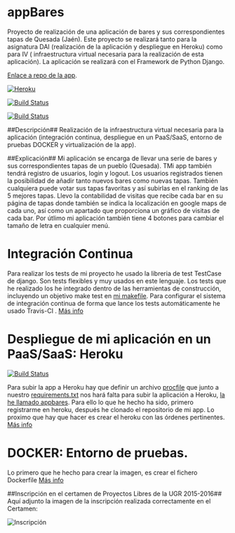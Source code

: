 # appBares

Proyecto de realización de una aplicación de bares y sus correspondientes tapas de Quesada (Jaén). Este proyecto se realizará tanto para la asignatura DAI (realización de la aplicación y despliegue en Heroku) como para IV ( infraestructura virtual necesaria para la realización de esta aplicación). La aplicación se realizará con el Framework de Python Django.

[Enlace a repo de la app](https://github.com/pedrogazquez/appBares).

[![Heroku](https://www.herokucdn.com/deploy/button.png)](http://appbares.herokuapp.com/rango/)

[![Build Status](https://travis-ci.org/pedrogazquez/appBares.svg?branch=master)](https://travis-ci.org/pedrogazquez/appBares)

[![Build Status](https://snap-ci.com/pedrogazquez/appBares/branch/master/build_image)](https://snap-ci.com/pedrogazquez/appBares/branch/master)

##Descripción##
Realización de la infraestructura virtual necesaria para la aplicación (integración continua, despliegue en un PaaS/SaaS, entorno de pruebas DOCKER y virtualización de la app).

##Explicación##
Mi aplicación se encarga de llevar una serie de bares y sus correspondientes tapas de un pueblo (Quesada). TMi app también tendrá registro de usuarios, login y logout. Los usuarios registrados tienen la posibilidad de añadir tanto nuevos bares como nuevas tapas. También cualquiera puede votar sus tapas favoritas y así subirlas en el ranking de las 5 mejores tapas. Llevo la contabilidad de visitas que recibe cada bar en su página de tapas donde también se indica la localización en google maps de cada uno, así como un apartado que proporciona un gráfico de visitas de cada bar. Por útlimo mi aplicación también tiene 4 botones para cambiar el tamaño de letra en cualquier menú.


# Integración Continua

Para realizar los tests de mi proyecto he usado la libreria de test TestCase de django. Son tests flexibles y muy usados en este lenguaje. Los tests que he realizado los he integrado dentro de las herramientas de construcción, incluyendo un objetivo make test en [mi makefile](https://github.com/pedrogazquez/appBares/blob/master/Makefile). Para configurar el sistema de integración continua de forma que lance los tests automáticamente he usado Travis-CI . [Más info]()

# Despliegue de mi aplicación en un PaaS/SaaS: Heroku

[![Build Status](https://snap-ci.com/pedrogazquez/appBares/branch/master/build_image)](https://snap-ci.com/pedrogazquez/appBares/branch/master)

Para subir la app a Heroku hay que definir un archivo [procfile](https://github.com/pedrogazquez/appBares/blob/master/Procfile) que junto a nuestro [requirements.txt](https://github.com/pedrogazquez/appBares/blob/master/requirements.txt) nos hará falta para subir la aplicación a Heroku, [la he llamado appbares](http://appbares.herokuapp.com/rango/). Para ello lo que he hecho ha sido, primero registrarme en heroku, después he clonado el repositorio de mi app. Lo proximo que hay que hacer es crear el heroku con las órdenes pertinentes. [Más info]()

# DOCKER: Entorno de pruebas.
Lo primero que he hecho para crear la imagen, es crear el fichero Dockerfile [Más info]()

##Inscripción en el certamen de Proyectos Libres de la UGR 2015-2016##
Aquí adjunto la imagen de la inscripción realizada correctamente en el Certamen:

![Inscripción](http://i1042.photobucket.com/albums/b422/Pedro_Gazquez_Navarrete/InscripcionUGR_zpsgkjszv6h.png)
